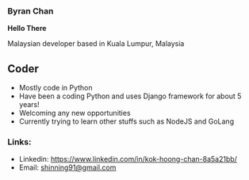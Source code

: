 ### Byran Chan
<p><b>Hello There</b></p>
Malaysian developer based in Kuala Lumpur, Malaysia

## Coder
- Mostly code in Python
- Have been a coding Python and uses Django framework for about 5 years!
- Welcoming any new opportunities
- Currently trying to learn other stuffs such as NodeJS and GoLang

### Links:
- Linkedin: https://www.linkedin.com/in/kok-hoong-chan-8a5a21bb/
- Email: shinning91@gmail.com
